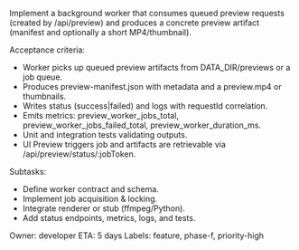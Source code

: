Implement a background worker that consumes queued preview requests (created by /api/preview) and produces a concrete preview artifact (manifest and optionally a short MP4/thumbnail).

Acceptance criteria:
- Worker picks up queued preview artifacts from DATA_DIR/previews or a job queue.
- Produces preview-manifest.json with metadata and a preview.mp4 or thumbnails.
- Writes status (success|failed) and logs with requestId correlation.
- Emits metrics: preview_worker_jobs_total, preview_worker_jobs_failed_total, preview_worker_duration_ms.
- Unit and integration tests validating outputs.
- UI Preview triggers job and artifacts are retrievable via /api/preview/status/:jobToken.

Subtasks:
- Define worker contract and schema.
- Implement job acquisition & locking.
- Integrate renderer or stub (ffmpeg/Python).
- Add status endpoints, metrics, logs, and tests.

Owner: developer
ETA: 5 days
Labels: feature, phase-f, priority-high